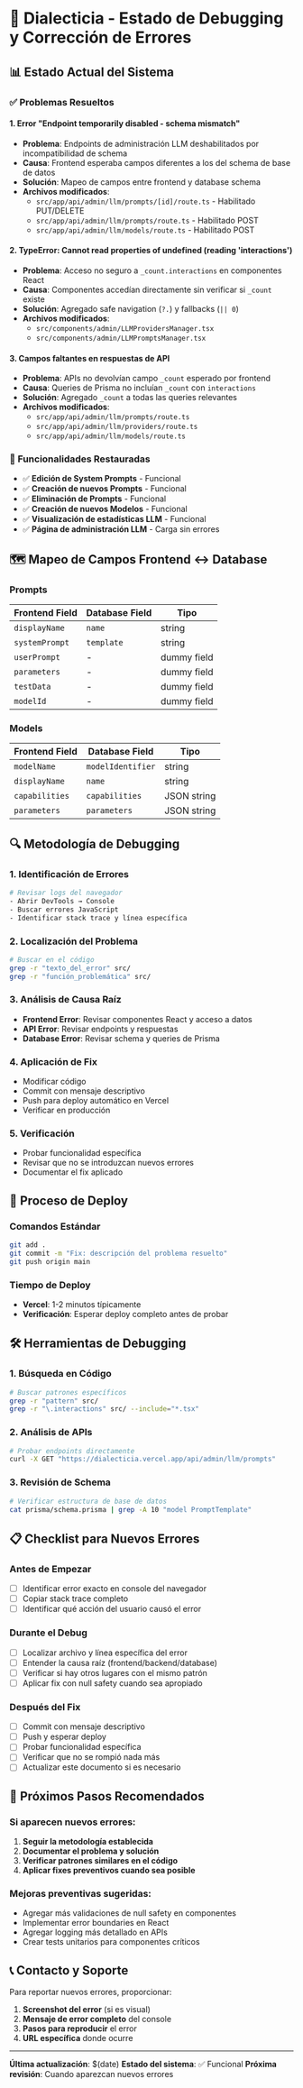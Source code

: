 # 🔧 Dialecticia - Estado de Debugging y Corrección de Errores

## 📊 Estado Actual del Sistema

### ✅ Problemas Resueltos

#### 1. **Error "Endpoint temporarily disabled - schema mismatch"**
- **Problema**: Endpoints de administración LLM deshabilitados por incompatibilidad de schema
- **Causa**: Frontend esperaba campos diferentes a los del schema de base de datos
- **Solución**: Mapeo de campos entre frontend y database schema
- **Archivos modificados**:
  - `src/app/api/admin/llm/prompts/[id]/route.ts` - Habilitado PUT/DELETE
  - `src/app/api/admin/llm/prompts/route.ts` - Habilitado POST
  - `src/app/api/admin/llm/models/route.ts` - Habilitado POST

#### 2. **TypeError: Cannot read properties of undefined (reading 'interactions')**
- **Problema**: Acceso no seguro a `_count.interactions` en componentes React
- **Causa**: Componentes accedían directamente sin verificar si `_count` existe
- **Solución**: Agregado safe navigation (`?.`) y fallbacks (`|| 0`)
- **Archivos modificados**:
  - `src/components/admin/LLMProvidersManager.tsx`
  - `src/components/admin/LLMPromptsManager.tsx`

#### 3. **Campos faltantes en respuestas de API**
- **Problema**: APIs no devolvían campo `_count` esperado por frontend
- **Causa**: Queries de Prisma no incluían `_count` con `interactions`
- **Solución**: Agregado `_count` a todas las queries relevantes
- **Archivos modificados**:
  - `src/app/api/admin/llm/prompts/route.ts`
  - `src/app/api/admin/llm/providers/route.ts`
  - `src/app/api/admin/llm/models/route.ts`

### 🎯 Funcionalidades Restauradas

- ✅ **Edición de System Prompts** - Funcional
- ✅ **Creación de nuevos Prompts** - Funcional
- ✅ **Eliminación de Prompts** - Funcional
- ✅ **Creación de nuevos Modelos** - Funcional
- ✅ **Visualización de estadísticas LLM** - Funcional
- ✅ **Página de administración LLM** - Carga sin errores

## 🗺️ Mapeo de Campos Frontend ↔ Database

### Prompts
| Frontend Field | Database Field | Tipo |
|----------------|----------------|------|
| `displayName` | `name` | string |
| `systemPrompt` | `template` | string |
| `userPrompt` | - | dummy field |
| `parameters` | - | dummy field |
| `testData` | - | dummy field |
| `modelId` | - | dummy field |

### Models
| Frontend Field | Database Field | Tipo |
|----------------|----------------|------|
| `modelName` | `modelIdentifier` | string |
| `displayName` | `name` | string |
| `capabilities` | `capabilities` | JSON string |
| `parameters` | `parameters` | JSON string |

## 🔍 Metodología de Debugging

### 1. **Identificación de Errores**
```bash
# Revisar logs del navegador
- Abrir DevTools → Console
- Buscar errores JavaScript
- Identificar stack trace y línea específica
```

### 2. **Localización del Problema**
```bash
# Buscar en el código
grep -r "texto_del_error" src/
grep -r "función_problemática" src/
```

### 3. **Análisis de Causa Raíz**
- **Frontend Error**: Revisar componentes React y acceso a datos
- **API Error**: Revisar endpoints y respuestas
- **Database Error**: Revisar schema y queries de Prisma

### 4. **Aplicación de Fix**
- Modificar código
- Commit con mensaje descriptivo
- Push para deploy automático en Vercel
- Verificar en producción

### 5. **Verificación**
- Probar funcionalidad específica
- Revisar que no se introduzcan nuevos errores
- Documentar el fix aplicado

## 🚀 Proceso de Deploy

### Comandos Estándar
```bash
git add .
git commit -m "Fix: descripción del problema resuelto"
git push origin main
```

### Tiempo de Deploy
- **Vercel**: 1-2 minutos típicamente
- **Verificación**: Esperar deploy completo antes de probar

## 🛠️ Herramientas de Debugging

### 1. **Búsqueda en Código**
```bash
# Buscar patrones específicos
grep -r "pattern" src/
grep -r "\.interactions" src/ --include="*.tsx"
```

### 2. **Análisis de APIs**
```bash
# Probar endpoints directamente
curl -X GET "https://dialecticia.vercel.app/api/admin/llm/prompts"
```

### 3. **Revisión de Schema**
```bash
# Verificar estructura de base de datos
cat prisma/schema.prisma | grep -A 10 "model PromptTemplate"
```

## 📋 Checklist para Nuevos Errores

### Antes de Empezar
- [ ] Identificar error exacto en console del navegador
- [ ] Copiar stack trace completo
- [ ] Identificar qué acción del usuario causó el error

### Durante el Debug
- [ ] Localizar archivo y línea específica del error
- [ ] Entender la causa raíz (frontend/backend/database)
- [ ] Verificar si hay otros lugares con el mismo patrón
- [ ] Aplicar fix con null safety cuando sea apropiado

### Después del Fix
- [ ] Commit con mensaje descriptivo
- [ ] Push y esperar deploy
- [ ] Probar funcionalidad específica
- [ ] Verificar que no se rompió nada más
- [ ] Actualizar este documento si es necesario

## 🎯 Próximos Pasos Recomendados

### Si aparecen nuevos errores:
1. **Seguir la metodología establecida**
2. **Documentar el problema y solución**
3. **Verificar patrones similares en el código**
4. **Aplicar fixes preventivos cuando sea posible**

### Mejoras preventivas sugeridas:
- Agregar más validaciones de null safety en componentes
- Implementar error boundaries en React
- Agregar logging más detallado en APIs
- Crear tests unitarios para componentes críticos

## 📞 Contacto y Soporte

Para reportar nuevos errores, proporcionar:
1. **Screenshot del error** (si es visual)
2. **Mensaje de error completo** del console
3. **Pasos para reproducir** el error
4. **URL específica** donde ocurre

---

**Última actualización**: $(date)
**Estado del sistema**: ✅ Funcional
**Próxima revisión**: Cuando aparezcan nuevos errores 